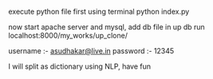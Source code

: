execute python file first using terminal
  python index.py

now start apache server and mysql, add db file in up db
  run localhost:8000/my_works/up_clone/
  
  username :- asudhakar@live.in
  password :- 12345
  
  I will split as dictionary using NLP, have fun
